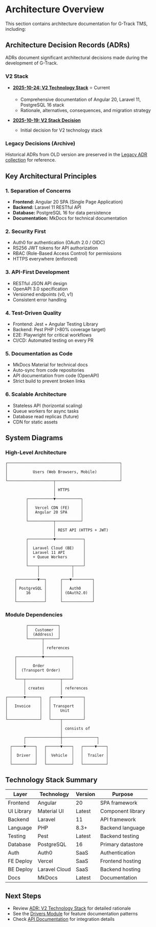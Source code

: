 # Architecture Overview

This section contains architecture documentation for G-Track TMS, including:

## Architecture Decision Records (ADRs)

ADRs document significant architectural decisions made during the development of G-Track.

### V2 Stack
- **[2025-10-24: V2 Technology Stack](adr/2025-10-24-v2-technology-stack.md)** ⭐ Current
  - Comprehensive documentation of Angular 20, Laravel 11, PostgreSQL 16 stack
  - Rationale, alternatives, consequences, and migration strategy

- **[2025-10-19: V2 Stack Decision](adr/2025-10-19-v2-stack.md)** 
  - Initial decision for V2 technology stack

### Legacy Decisions (Archive)
Historical ADRs from OLD version are preserved in the [Legacy ADR collection](../adr/README.md) for reference.

## Key Architectural Principles

### 1. Separation of Concerns
- **Frontend:** Angular 20 SPA (Single Page Application)
- **Backend:** Laravel 11 RESTful API
- **Database:** PostgreSQL 16 for data persistence
- **Documentation:** MkDocs for technical documentation

### 2. Security First
- Auth0 for authentication (OAuth 2.0 / OIDC)
- RS256 JWT tokens for API authorization
- RBAC (Role-Based Access Control) for permissions
- HTTPS everywhere (enforced)

### 3. API-First Development
- RESTful JSON API design
- OpenAPI 3.0 specification
- Versioned endpoints (v0, v1)
- Consistent error handling

### 4. Test-Driven Quality
- Frontend: Jest + Angular Testing Library
- Backend: Pest PHP (>80% coverage target)
- E2E: Playwright for critical workflows
- CI/CD: Automated testing on every PR

### 5. Documentation as Code
- MkDocs Material for technical docs
- Auto-sync from code repositories
- API documentation from code (OpenAPI)
- Strict build to prevent broken links

### 6. Scalable Architecture
- Stateless API (horizontal scaling)
- Queue workers for async tasks
- Database read replicas (future)
- CDN for static assets

## System Diagrams

### High-Level Architecture

```
┌─────────────────────────────────────────────────┐
│                                                 │
│           Users (Web Browsers, Mobile)          │
│                                                 │
└────────────────────┬────────────────────────────┘
                     │
                     │ HTTPS
                     │
         ┌───────────▼───────────┐
         │                       │
         │   Vercel CDN (FE)     │
         │   Angular 20 SPA      │
         │                       │
         └───────────┬───────────┘
                     │
                     │ REST API (HTTPS + JWT)
                     │
         ┌───────────▼────────────┐
         │                        │
         │  Laravel Cloud (BE)    │
         │  Laravel 11 API        │
         │  + Queue Workers       │
         │                        │
         └────┬──────────────┬────┘
              │              │
              │              │
    ┌─────────▼──┐      ┌───▼─────────┐
    │            │      │             │
    │ PostgreSQL │      │   Auth0     │
    │    16      │      │ (OAuth2.0)  │
    │            │      │             │
    └────────────┘      └─────────────┘
```

### Module Dependencies

```
         ┌─────────────┐
         │   Customer  │
         │  (Address)  │
         └──────┬──────┘
                │
                │ references
                │
    ┌───────────▼────────────┐
    │                        │
    │       Order            │
    │  (Transport Order)     │
    │                        │
    └───┬───────────────┬────┘
        │               │
        │ creates       │ references
        │               │
┌───────▼──────┐   ┌────▼─────────┐
│              │   │              │
│   Invoice    │   │ Transport    │
│              │   │    Unit      │
│              │   │              │
└──────────────┘   └────┬─────────┘
                        │
                        │ consists of
                        │
        ┌───────────────┼───────────────┐
        │               │               │
  ┌─────▼────┐   ┌──────▼────┐   ┌─────▼────┐
  │          │   │           │   │          │
  │  Driver  │   │  Vehicle  │   │  Trailer │
  │          │   │           │   │          │
  └──────────┘   └───────────┘   └──────────┘
```

## Technology Stack Summary

| Layer | Technology | Version | Purpose |
|-------|-----------|---------|---------|
| Frontend | Angular | 20 | SPA framework |
| UI Library | Material UI | Latest | Component library |
| Backend | Laravel | 11 | API framework |
| Language | PHP | 8.3+ | Backend language |
| Testing | Pest | Latest | Backend testing |
| Database | PostgreSQL | 16 | Primary datastore |
| Auth | Auth0 | SaaS | Authentication |
| FE Deploy | Vercel | SaaS | Frontend hosting |
| BE Deploy | Laravel Cloud | SaaS | Backend hosting |
| Docs | MkDocs | Latest | Documentation |

## Next Steps

- Review [ADR: V2 Technology Stack](adr/2025-10-24-v2-technology-stack.md) for detailed rationale
- See the [Drivers Module](../modules/drivers/index.md) for feature documentation patterns
- Check [API Documentation](../api/index.md) for integration details
